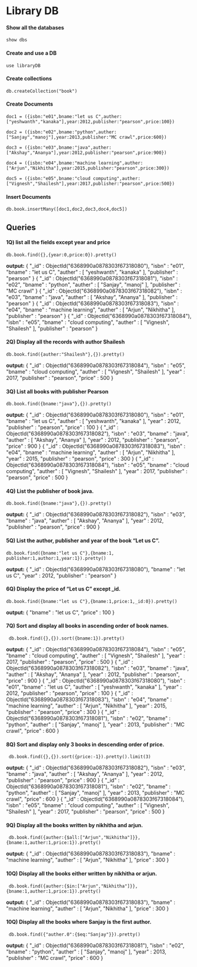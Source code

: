 # Library DB
#### Show all the databases 
```show dbs```
#### Create and use a DB
 ```use libraryDB```
#### Create collections
```db.createCollection("book")```

#### Create Documents 
```doc1 = ({isbn:"e01",bname:"let us C",auther:["yeshwanth","kanaka"],year:2012,publisher:"pearson",price:100})```

```doc2 = ({isbn:"e02",bname:"python",auther:["Sanjay","manoj"],year:2013,publisher:"MC crawl",price:600})```

```doc3 = ({isbn:"e03",bname:"java",auther:["Akshay","Ananya"],year:2012,publisher:"pearson",price:900})```

```doc4 = ({isbn:"e04",bname:"machine learning",auther:["Arjun","Nikhitha"],year:2015,publisher:"pearson",price:300})```

```doc5 = ({isbn:"e05",bname:"cloud computing",auther:["Vignesh","Shailesh"],year:2017,publisher:"pearson",price:500})```

#### Insert Documents 
```db.book.insertMany([doc1,doc2,doc3,doc4,doc5])```

## Queries
#### 1Q) list all the fields except year and price
```db.book.find({},{year:0,price:0}).pretty()```

**output:**
{
	"_id" : ObjectId("6368990a0878303f67318080"),
	"isbn" : "e01",
	"bname" : "let us C",
	"auther" : [
		"yeshwanth",
		"kanaka"
	],
	"publisher" : "pearson"
}
{
	"_id" : ObjectId("6368990a0878303f67318081"),
	"isbn" : "e02",
	"bname" : "python",
	"auther" : [
		"Sanjay",
		"manoj"
	],
	"publisher" : "MC crawl"
}
{
	"_id" : ObjectId("6368990a0878303f67318082"),
	"isbn" : "e03",
	"bname" : "java",
	"auther" : [
		"Akshay",
		"Ananya"
	],
	"publisher" : "pearson"
}
{
	"_id" : ObjectId("6368990a0878303f67318083"),
	"isbn" : "e04",
	"bname" : "machine learning",
	"auther" : [
		"Arjun",
		"Nikhitha"
	],
	"publisher" : "pearson"
}
{
	"_id" : ObjectId("6368990a0878303f67318084"),
	"isbn" : "e05",
	"bname" : "cloud computing",
	"auther" : [
		"Vignesh",
		"Shailesh"
	],
	"publisher" : "pearson"
}

#### 2Q) Display all the records with author Shailesh 
```db.book.find({auther:"Shailesh"},{}).pretty()```

**output:**
{
	"_id" : ObjectId("6368990a0878303f67318084"),
	"isbn" : "e05",
	"bname" : "cloud computing",
	"auther" : [
		"Vignesh",
		"Shailesh"
	],
	"year" : 2017,
	"publisher" : "pearson",
	"price" : 500
}

#### 3Q) List all books with publisher Pearson 
```db.book.find({bname:"java"},{}).pretty()```

**output:**
{
	"_id" : ObjectId("6368990a0878303f67318080"),
	"isbn" : "e01",
	"bname" : "let us C",
	"auther" : [
		"yeshwanth",
		"kanaka"
	],
	"year" : 2012,
	"publisher" : "pearson",
	"price" : 100
}
{
	"_id" : ObjectId("6368990a0878303f67318082"),
	"isbn" : "e03",
	"bname" : "java",
	"auther" : [
		"Akshay",
		"Ananya"
	],
	"year" : 2012,
	"publisher" : "pearson",
	"price" : 900
}
{
	"_id" : ObjectId("6368990a0878303f67318083"),
	"isbn" : "e04",
	"bname" : "machine learning",
	"auther" : [
		"Arjun",
		"Nikhitha"
	],
	"year" : 2015,
	"publisher" : "pearson",
	"price" : 300
}
{
	"_id" : ObjectId("6368990a0878303f67318084"),
	"isbn" : "e05",
	"bname" : "cloud computing",
	"auther" : [
		"Vignesh",
		"Shailesh"
	],
	"year" : 2017,
	"publisher" : "pearson",
	"price" : 500
}


#### 4Q) List the publisher of book java.
```db.book.find({bname:"java"},{}).pretty()```

**output:**
{
	"_id" : ObjectId("6368990a0878303f67318082"),
	"isbn" : "e03",
	"bname" : "java",
	"auther" : [
		"Akshay",
		"Ananya"
	],
	"year" : 2012,
	"publisher" : "pearson",
	"price" : 900
}
#### 5Q) List the author, publisher and year of the book “Let us C”.
``` db.book.find({bname:"let us C"},{bname:1, publisher:1,author:1,year:1}).pretty() ```

**output:**
{
	"_id" : ObjectId("6368990a0878303f67318080"),
	"bname" : "let us C",
	"year" : 2012,
	"publisher" : "pearson"
}


#### 6Q) Display the price of “Let us C” except _id.
``` db.book.find({bname:"let us C"},{bname:1,price:1,_id:0}).pretty() ```

**output:**
{ "bname" : "let us C", "price" : 100 }

#### 7Q) Sort and display all books in ascending order of book names.
``` db.book.find({},{}).sort({bname:1}).pretty()```

**output:**
{
	"_id" : ObjectId("6368990a0878303f67318084"),
	"isbn" : "e05",
	"bname" : "cloud computing",
	"auther" : [
		"Vignesh",
		"Shailesh"
	],
	"year" : 2017,
	"publisher" : "pearson",
	"price" : 500
}
{
	"_id" : ObjectId("6368990a0878303f67318082"),
	"isbn" : "e03",
	"bname" : "java",
	"auther" : [
		"Akshay",
		"Ananya"
	],
	"year" : 2012,
	"publisher" : "pearson",
	"price" : 900
}
{
	"_id" : ObjectId("6368990a0878303f67318080"),
	"isbn" : "e01",
	"bname" : "let us C",
	"auther" : [
		"yeshwanth",
		"kanaka"
	],
	"year" : 2012,
	"publisher" : "pearson",
	"price" : 100
}
{
	"_id" : ObjectId("6368990a0878303f67318083"),
	"isbn" : "e04",
	"bname" : "machine learning",
	"auther" : [
		"Arjun",
		"Nikhitha"
	],
	"year" : 2015,
	"publisher" : "pearson",
	"price" : 300
}
{
	"_id" : ObjectId("6368990a0878303f67318081"),
	"isbn" : "e02",
	"bname" : "python",
	"auther" : [
		"Sanjay",
		"manoj"
	],
	"year" : 2013,
	"publisher" : "MC crawl",
	"price" : 600
}
#### 8Q) Sort and display only 3 books in descending order of price.
``` db.book.find({},{}).sort({price:-1}).pretty().limit(3)```

**output:**
{
	"_id" : ObjectId("6368990a0878303f67318082"),
	"isbn" : "e03",
	"bname" : "java",
	"auther" : [
		"Akshay",
		"Ananya"
	],
	"year" : 2012,
	"publisher" : "pearson",
	"price" : 900
}
{
	"_id" : ObjectId("6368990a0878303f67318081"),
	"isbn" : "e02",
	"bname" : "python",
	"auther" : [
		"Sanjay",
		"manoj"
	],
	"year" : 2013,
	"publisher" : "MC crawl",
	"price" : 600
}
{
	"_id" : ObjectId("6368990a0878303f67318084"),
	"isbn" : "e05",
	"bname" : "cloud computing",
	"auther" : [
		"Vignesh",
		"Shailesh"
	],
	"year" : 2017,
	"publisher" : "pearson",
	"price" : 500
}
#### 9Q) Display all the books written by nikhitha and arjun.
``` db.book.find({auther:{$all:["Arjun","Nikhitha"]}},{bname:1,auther:1,price:1}).pretty()```

**output:**
{
	"_id" : ObjectId("6368990a0878303f67318083"),
	"bname" : "machine learning",
	"auther" : [
		"Arjun",
		"Nikhitha"
	],
	"price" : 300
}

#### 10Q) Display all the books either written by nikhitha or arjun.
``` db.book.find({auther:{$in:["Arjun","Nikhitha"]}},{bname:1,auther:1,price:1}).pretty()```

**output:**
{
	"_id" : ObjectId("6368990a0878303f67318083"),
	"bname" : "machine learning",
	"auther" : [
		"Arjun",
		"Nikhitha"
	],
	"price" : 300
}

#### 10Q) Display all the books where Sanjay is the first author.
``` db.book.find({"auther.0":{$eq:"Sanjay"}}).pretty()```

**output:**
{
	"_id" : ObjectId("6368990a0878303f67318081"),
	"isbn" : "e02",
	"bname" : "python",
	"auther" : [
		"Sanjay",
		"manoj"
	],
	"year" : 2013,
	"publisher" : "MC crawl",
	"price" : 600
}


